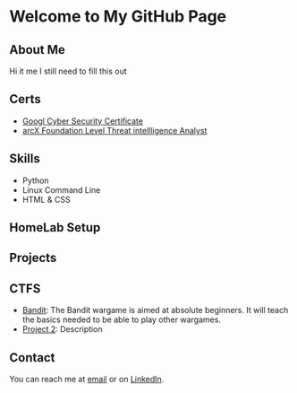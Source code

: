 # Welcome to My GitHub Page


## About Me

Hi it me I still need to fill this out 

## Certs

- [Googl Cyber Security Certificate](https://www.credly.com/badges/f27c571a-bf01-4414-88f4-d7fafc779359/linked_in_profile)
- [arcX Foundation Level Threat intellligence Analyst](https://arcx.io/verify-certificate?id=ad71b56b7ec56078c7a736a4e5be1f299dc4b7b1&k=faac2e8a76264899b7ef8d4fe3addf59)

## Skills

- Python
- Linux Command Line 
- HTML & CSS

## HomeLab Setup

## Projects

## CTFS

- [Bandit](https://github.com/CncurNoCmnt/CncurNoCmnt.github.io/tree/main/CTF/Bandit.md): The Bandit wargame is aimed at absolute beginners. It will teach the basics needed to be able to play other wargames.
- [Project 2](https://github.com/username/project2): Description

## Contact

You can reach me at [email](jacob.burt@milcyber.org) or on [LinkedIn](https://www.linkedin.com/in/jacob-burt-/).

